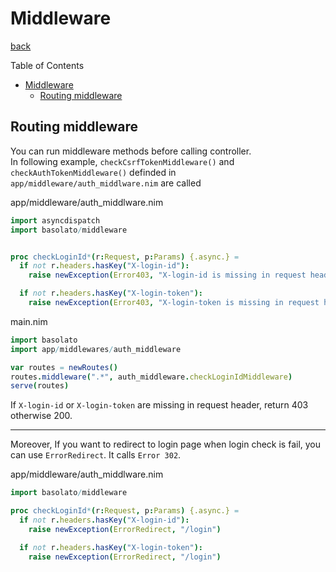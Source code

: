 Middleware
===
[back](../README.md)

Table of Contents

<!--ts-->
   * [Middleware](#middleware)
      * [Routing middleware](#routing-middleware)

<!-- Added by: root, at: Fri Dec 25 17:30:30 UTC 2020 -->

<!--te-->

## Routing middleware
You can run middleware methods before calling controller.  
In following example, `checkCsrfTokenMiddleware()` and `checkAuthTokenMiddleware()` definded in `app/middleware/auth_middlware.nim` are called

app/middleware/auth_middlware.nim
```nim
import asyncdispatch
import basolato/middleware


proc checkLoginId*(r:Request, p:Params) {.async.} =
  if not r.headers.hasKey("X-login-id"):
    raise newException(Error403, "X-login-id is missing in request header")

  if not r.headers.hasKey("X-login-token"):
    raise newException(Error403, "X-login-token is missing in request header")
```

main.nim
```nim
import basolato
import app/middlewares/auth_middleware

var routes = newRoutes()
routes.middleware(".*", auth_middleware.checkLoginIdMiddleware)
serve(routes)
```

If `X-login-id` or `X-login-token` are missing in request header, return 403 otherwise 200.

---

Moreover, If you want to redirect to login page when login check is fail, you can use `ErrorRedirect`. It calls `Error 302`.

app/middleware/auth_middlware.nim
```nim
import basolato/middleware

proc checkLoginId*(r:Request, p:Params) {.async.} =
  if not r.headers.hasKey("X-login-id"):
    raise newException(ErrorRedirect, "/login")

  if not r.headers.hasKey("X-login-token"):
    raise newException(ErrorRedirect, "/login")
```
